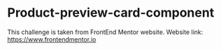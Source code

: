 # Product-preview-card-component
This challenge is taken from FrontEnd Mentor website. Website link: https://www.frontendmentor.io
